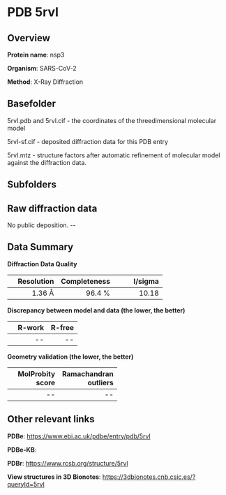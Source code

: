 # PDB 5rvl

## Overview

**Protein name**: nsp3

**Organism**: SARS-CoV-2

**Method**: X-Ray Diffraction



## Basefolder

5rvl.pdb and 5rvl.cif - the coordinates of the threedimensional molecular model

5rvl-sf.cif - deposited diffraction data for this PDB entry

5rvl.mtz - structure factors after automatic refinement of molecular model against the diffraction data.

## Subfolders









## Raw diffraction data

No public deposition. --<br> 

## Data Summary
**Diffraction Data Quality**

|   | Resolution | Completeness| I/sigma |
|---|-------------:|----------------:|--------------:|
|   |1.36 Å|96.4  %|<img width=50/>10.18|

**Discrepancy between model and data (the lower, the better)**

|   | **R-work**| **R-free**   
|---|-------------:|----------------:|           
||--|--|

**Geometry validation (the lower, the better)**

|   |**MolProbity<br>score**| **Ramachandran<br>outliers** 
|---|-------------:|----------------:|
||--|--|

 

 



## Other relevant links 
**PDBe**:  https://www.ebi.ac.uk/pdbe/entry/pdb/5rvl

**PDBe-KB**:  
 
**PDBr**: https://www.rcsb.org/structure/5rvl 

**View structures in 3D Bionotes**: https://3dbionotes.cnb.csic.es/?queryId=5rvl

